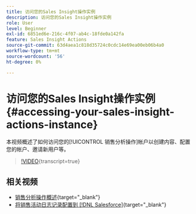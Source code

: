 ```yaml
---
title: 访问您的Sales Insight操作实例
description: 访问您的Sales Insight操作实例
role: User
level: Beginner
exl-id: 6851ed6e-216c-4f07-ab4c-18fde0a142fa
feature: Sales Insight Actions
source-git-commit: 63d4aea1c818d35724c0cdc14e69ea00eb06b4a0
workflow-type: tm+mt
source-wordcount: '56'
ht-degree: 0%

---
```


# 访问您的Sales Insight操作实例 {#accessing-your-sales-insight-actions-instance}

本视频概述了如何访问您的[!UICONTROL 销售分析操作]帐户以创建内容、配置您的帐户、邀请新用户等。

>[!VIDEO](https://video.tv.adobe.com/v/340925/?quality=12&learn=on){transcript=true}

## 相关视频

* [销售分析操作概述](/help/sales-insight-actions/sales-insight-actions-overview.md){target="_blank"}
* [将销售活动日志记录配置到 [!DNL Salesforce]](/help/sales-insight-actions/configure-sales-activity-logging-to-salesforce.md){target="_blank"}
